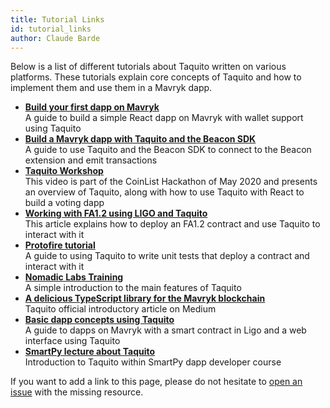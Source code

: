 ```yaml
---
title: Tutorial Links
id: tutorial_links
author: Claude Barde
---
```


Below is a list of different tutorials about Taquito written on various platforms. These tutorials explain core concepts of Taquito and how to implement them and use them in a Mavryk dapp.

- **[Build your first dapp on Mavryk](https://medium.com/better-programming/build-your-first-dapp-on-tezos-270c568d4fe9)**  
  A guide to build a simple React dapp on Mavryk with wallet support using Taquito
- **[Build a Mavryk dapp with Taquito and the Beacon SDK](https://medium.com/coinmonks/build-a-tezos-dapp-using-taquito-and-the-beacon-sdk-692d7dc822aa)**  
  A guide to use Taquito and the Beacon SDK to connect to the Beacon extension and emit transactions
- **[Taquito Workshop](https://www.youtube.com/watch?v=qYk_17YbPa4&feature=emb_logo&ab_channel=CoinList)**  
  This video is part of the CoinList Hackathon of May 2020 and presents an overview of Taquito, along with how to use Taquito with React to build a voting dapp
- **[Working with FA1.2 using LIGO and Taquito](https://assets.tqtezos.com/docs/token-contracts/fa12/2-fa12-ligo/)**  
  This article explains how to deploy an FA1.2 contract and use Taquito to interact with it
- **[Protofire tutorial](https://medium.com/protofire-blog/tezos-part-4-how-to-integrate-javascript-with-smart-contracts-and-run-unit-tests-c36756149e9d)**  
  A guide to using Taquito to write unit tests that deploy a contract and interact with it
- **[Nomadic Labs Training](https://gitlab.com/nomadic-labs/training.nomadic-labs.com/-/blob/master/content/download/taquito.pdf)**  
  A simple introduction to the main features of Taquito
- **[A delicious TypeScript library for the Mavryk blockchain](https://medium.com/tezoscommons/a-delicious-new-typescript-library-for-the-tezos-blockchain-a8fcf776b037)**  
  Taquito official introductory article on Medium
- **[Basic dapp concepts using Taquito](https://hackmd.io/@kinokasai/Sy1v-vtmL)**  
  A guide to dapps on Mavryk with a smart contract in Ligo and a web interface using Taquito
- **[SmartPy lecture about Taquito](https://training.blockmatics.io/courses/tezos-smartpy-developer-course/lectures/13126359)**  
  Introduction to Taquito within SmartPy dapp developer course

If you want to add a link to this page, please do not hesitate to [open an issue](https://github.com/mavryk-network/mavryk-taquito/issues) with the missing resource.
